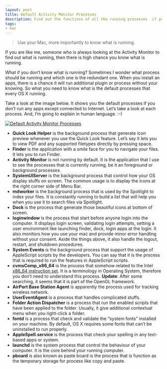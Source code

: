 ```yaml
---
layout: post
title: Default Activity Monitor Processes
description: Find out the functions of all the running processes  if you doesn’t run anything at all on Mac.
tags:
- mac
---
```

> Use your Mac, more importantly to know what is running.

If you are like me, someone who is always looking at the Activity Monitor to find out what is running, then there is high chance you know what is running.

What if you don’t know what is running? Sometimes I wonder what process should be running and which one is the redundant one. When you install an apps, there is a chance it will run additional plugin or process without your knowing. So what you need to know what is the default processes that every OS X running.

<!--more-->

Take a look at the image below. It shows you the default processes if you don’t run any apps except connected to Internet. Let’s take a look at each process. And, I’m going to explain in human language. :-)

[ ![Default Activity Monitor Processes][img1] ](http://images.sayzlim.net/2010/10/activity_monitor.jpg "Default Activity Monitor Processes")

[img1]: http://images.sayzlim.net/2010/10/activity_monitor.jpg "Default Activity Monitor Processes"

- **Quick Look Helper** is the background process that generate icon preview whenever you use the Quick Look feature. Let’s say it lets you to view PDF and any supported filetypes directly by pressing space.
- **Finder** is the application with a smile face for you to navigate your files. It lets you to run Finder.
- **Activity Monitor** is not running by default. It is the application that I use to see the processes that is currently running, be it an foreground or background processes.
- **SystemUIServer** is the background process that control how your OS display stuffs on screen. The common usage is to display the icons at the right corner side of Menu Bar.
- **mdworker** is the background process that is used by the Spotlight to index your files. It is constantly running to build a list that will help you when you use it to search files via Spotlight.
- **Dock** is the process that generate those beautiful icons at bottom of screen.
- **loginwindow** is the process that start before anyone login into the computer. It displays login screen, validating login attempts, setting a user environment like launching finder, dock, login apps at the login. It also monitors how you use your mac and provide minor error handling without your consent. Aside the things above, it also handle the logout, restart, and shutdown procedures.
- **System Events** is the background process that support the usage of AppleScript scripts by the developers. You can say that it is the process that is required to run the features in AppleScript scripts.
- **cvmsComp_x86_64** is the process that somehow related to the Intel [x86_64 instruction set](http://en.wikipedia.org/wiki/X86-64). It is a terminology in Operating System, therefore you don’t need to understand this process. **Update**: After some searching, it seems that it is part of the OpenGL framework.
- **AirPort Base Station Agent** is apparently the process used for tracking wireless network.
- **UserEventAgent** is a process that handles complicated stuffs.
- **Folder Action Dispatcher** is a process that run the enabled scripts that have been applied to the folder. Usually, it give additional contextual menu when you right-click a folder.
- **fontd** is a process that check and validate the &#8220;system fonts&#8221; installed on your machine. By default, OS X requires some fonts that can’t be uninstalled to run properly.
- **AppleSpell.service** is the process that check your spelling in any text-based apps or system.
- **launchd** is the system process that control the behaviour of your computer. It is the core behind your running computer.
- **pboard** is also known as paste board is the process that is function as the temporary storage for process like copy and paste.